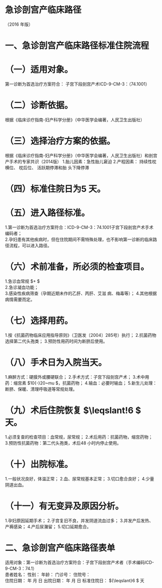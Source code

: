 # 急诊剖宫产临床路径  
（2016 年版）  
# 一、急诊剖宫产临床路径标准住院流程  
# （一）适用对象。  
第一诊断为首选治疗方案符合： 子宫下段剖宫产术ICD-9-CM-3：（74.1001）  
# （二）诊断依据。  
根据《临床诊疗指南-妇产科学分册》（中华医学会编著，人民卫生出版社）  
# （三）选择治疗方案的依据。  
根据《临床诊疗指南-妇产科学分册》（中华医学会编著，人民卫生出版社）和剖宫产手术的专家共识（2014版） 1.胎儿因素：急性胎儿窘迫  2.产程因素： 持续性枕横位、 枕后位、 活跃期停滞和胎 头下降停滞  
# （四）标准住院日为5 天。  
# （五）进入路径标准。  
1.第一诊断为首选治疗方案符合：ICD-9-CM-3：74.1001子宫下段剖宫产术手术编码者；  
2.孕妇患有其他疾病时，但在住院期间不需特殊处理，也不影响第一诊断的临床路径流程，可以进入路径。  
# （六）术前准备，所必须的检查项目。  
1.急诊血常规 $+ $  
2.急诊凝血功能；  
3.感染性疾病筛查（孕期近期未作的乙肝、丙肝、艾滋 病、梅毒等）； 4.其他根据病情需要而定。  
# （七）选择用药。  
1.按《抗菌药物临床应用指导原则》（卫医发〔2004〕285号）执行； 2.抗菌药物选择第二代头孢类； 3.预防性用药时间为断脐后使用。  
# （八）手术日为入院当天。  
1.麻醉方式：硬膜外或腰硬联合； 2.手术方式：子宫下段剖宫产术； 3.术中用药：缩宫素 $10{-}20~mu $，抗菌药物； 4.输血：必要时输血； 5.新生儿处理：断脐、保暖、清理呼吸道等常规处理。  
# （九）术后住院恢复 $\leqslant\!6 $ 天。  
1.必须复查的检查项目：血常规，尿常规； 2.术后用药：抗菌药物，缩宫药物； 3.预防性抗菌药物：第二代头孢类，术后48 小时内停止使用。  
# （十）出院标准。  
1.一般状况良好，体温正常； 
2.血、尿常规基本正常； 
3.切口愈合良好； 
4.少量阴道出血。  
# （十一）有无变异及原因分析。  
1.孕妇原因延期手术； 
2.子宫复旧不良，并发阴道流血过多； 
3.并发产后发热、产褥感染； 
4.产后尿潴留； 
5.切口延期愈合。  
# 二、急诊剖宫产临床路径表单  
适用对象：第一诊断为首选治疗方案符合：子宫下段剖宫产术者（手术编码ICD-9-CM-3：74.1）  
患者姓名：               性别：    年龄：    门诊号：    住院号：  
住院日期：   年  月  日     出院日期：   年   月  日     标准住院日： ${\leqslant}6 $ 天  
